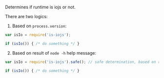 Determines if runtime is iojs or not. 

There are two logics:

1. Based on `process.version`:
```js
var isIo = require('is-iojs');

if (isIo()) { /* do something */ }
```

2. Based on result of `node -h` help message:

```js
var isIo = require('is-iojs').safe(); // safe determination, based on result of `node -h` help message

if (isIo()) { /* do something */ }
```
